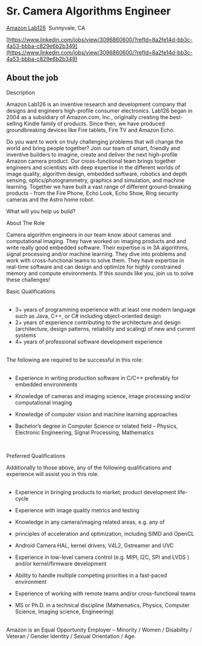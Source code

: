 
# Sr. Camera Algorithms Engineer

[Amazon Lab126](https://www.linkedin.com/company/lab126/life/)  Sunnyvale, CA

[https://www.linkedin.com/jobs/view/3096860600/?refId=8a2fe14d-bb3c-4a53-bbba-c829e6b2b349](https://www.linkedin.com/jobs/view/3096860600/?refId=8a2fe14d-bb3c-4a53-bbba-c829e6b2b349)

## About the job

Description  
  
Amazon Lab126 is an inventive research and development company that designs and engineers high-profile consumer electronics. Lab126 began in 2004 as a subsidiary of Amazon.com, Inc., originally creating the best-selling Kindle family of products. Since then, we have produced groundbreaking devices like Fire tablets, Fire TV and Amazon Echo.  
  
Do you want to work on truly challenging problems that will change the world and bring people together? Join our team of smart, friendly and inventive builders to imagine, create and deliver the next high-profile Amazon camera product. Our cross-functional team brings together engineers and scientists with deep expertise in the different worlds of image quality, algorithm design, embedded software, robotics and depth sensing, optics/photogrammetry, graphics and simulation, and machine learning. Together we have built a vast range of different ground-breaking products - from the Fire Phone, Echo Look, Echo Show, Ring security cameras and the Astro home robot.  
  
What will you help us build?  
  
About The Role  
  
Camera algorithm engineers in our team know about cameras and computational imaging. They have worked on imaging products and and write really good embedded software. Their expertise is in 3A algorithms, signal processing and/or machine learning. They dive into problems and work with cross-functional teams to solve them. They have expertise in real-time software and can design and optimize for highly constrained memory and compute environments. If this sounds like you, join us to solve these challenges!  
  
  
Basic Qualifications  
 

- 3+ years of programming experience with at least one modern language such as Java, C++, or C# including object-oriented design
- 2+ years of experience contributing to the architecture and design (architecture, design patterns, reliability and scaling) of new and current systems
- 4+ years of professional software development experience  
     

The following are required to be successful in this role:  
 

- Experience in writing production software in C/C++ preferably for embedded environments

- Knowledge of cameras and imaging science, image processing and/or computational imaging
- Knowledge of computer vision and machine learning approaches
- Bachelor’s degree in Computer Science or related field – Physics, Electronic Engineering, Signal Processing, Mathematics  
      
     

Preferred Qualifications  
  
Additionally to those above, any of the following qualifications and experience will assist you in this role.  
 

- Experience in bringing products to market; product development life-cycle
- Experience with image quality metrics and testing
- Knowledge in any camera/imaging related areas, e.g. any of
- principles of acceleration and optimization, including SIMD and OpenCL
- Android Camera HAL, kernel drivers, V4L2, Gstreamer and UVC

- Experience in low-level camera control (e.g. MIPI, I2C, SPI and LVDS ) and/or kernel/firmware development

- Ability to handle multiple competing priorities in a fast-paced environment
- Experience of working with remote teams and/or cross-functional teams
- MS or Ph.D. in a technical discipline (Mathematics, Physics, Computer Science, Imaging science, Engineering)  
     

Amazon is an Equal Opportunity Employer – Minority / Women / Disability / Veteran / Gender Identity / Sexual Orientation / Age.